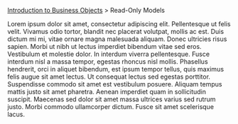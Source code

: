 [Introduction to Business Objects](tutorial-introduction.html) > Read-Only Models

Lorem ipsum dolor sit amet, consectetur adipiscing elit. Pellentesque ut felis velit.
Vivamus odio tortor, blandit nec placerat volutpat, mollis ac est. Duis dictum mi mi,
vitae ornare magna malesuada aliquam. Donec ultricies risus sapien. Morbi ut nibh ut
lectus imperdiet bibendum vitae sed eros. Vestibulum et molestie dolor. In interdum
viverra pellentesque. Fusce interdum nisl a massa tempor, egestas rhoncus nisl mollis.
Phasellus hendrerit, orci in aliquet bibendum, est ipsum tempor tellus, quis maximus
felis augue sit amet lectus. Ut consequat lectus sed egestas porttitor. Suspendisse
commodo sit amet est vestibulum posuere. Aliquam tempus mattis justo sit amet pharetra.
Aenean imperdiet quam in sollicitudin suscipit. Maecenas sed dolor sit amet massa ultrices
varius sed rutrum justo. Morbi commodo ullamcorper dictum. Fusce sit amet scelerisque lacus.